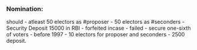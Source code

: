 ### Nomination: 
should - atleast 50 electors as #proposer - 50 electors as #seconders - Security Deposit 15000 in RBI - forfeited incase - failed - secure one-sixth of voters - before 1997 - 10 electors for proposer and seconders - 2500 deposit.